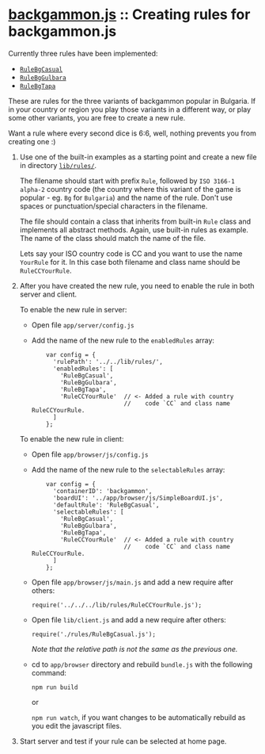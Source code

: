 # [backgammon.js](../README.md) :: Creating rules for backgammon.js

Currently three rules have been implemented:
 
- [`RuleBgCasual`](lib/rules/RuleBgCasual.js)
- [`RuleBgGulbara`](lib/rules/RuleBgGulbara.js)
- [`RuleBgTapa`](lib/rules/RuleBgTapa.js)

These are rules for the three variants of backgammon popular in Bulgaria. If in your country or region you play those variants in a different way, or play some other variants, you are free to create a new rule.

Want a rule where every second dice is 6:6, well, nothing prevents you from creating one :)

1. Use one of the built-in examples as a starting point and create a new file in directory [`lib/rules/`](../lib/rules/).

   The filename should start with prefix `Rule`, followed by `ISO 3166-1 alpha-2` country code (the country where this variant of the game is popular  - eg. `Bg` for `Bulgaria`) and the name of the rule. Don't use spaces or punctuation/special characters in the filename.

   The file should contain a class that inherits from built-in `Rule` class and implements all abstract methods. Again, use built-in rules as example. The name of the class should match the name of the file.
   
   Lets say your ISO country code is CC and you want to use the name `YourRule` for it. In this case both filename and class name should be `RuleCCYourRule`.

2. After you have created the new rule, you need to enable the rule in both server and client.

   To enable the new rule in server:

   - Open file `app/server/config.js`
   - Add the name of the new rule to the `enabledRules` array:

             var config = {
               'rulePath': '../../lib/rules/',
               'enabledRules': [
                 'RuleBgCasual',
                 'RuleBgGulbara',
                 'RuleBgTapa',
                 'RuleCCYourRule'  // <- Added a rule with country
                                   //    code `CC` and class name RuleCCYourRule.
               ]
             };

   To enable the new rule in client:

   - Open file `app/browser/js/config.js`
   - Add the name of the new rule to the `selectableRules` array:

             var config = {
               'containerID': 'backgammon',
               'boardUI': '../app/browser/js/SimpleBoardUI.js',
               'defaultRule': 'RuleBgCasual',
               'selectableRules': [
                 'RuleBgCasual',
                 'RuleBgGulbara',
                 'RuleBgTapa',
                 'RuleCCYourRule'  // <- Added a rule with country
                                   //    code `CC` and class name RuleCCYourRule.
               ]
             };

   - Open file `app/browser/js/main.js` and add a new require after others:
     
     `require('../../../lib/rules/RuleCCYourRule.js');`
     
   - Open file `lib/client.js` and add a new require after others:
     
     `require('./rules/RuleBgCasual.js');`
     
     *Note that the relative path is not the same as the previous one.*
   
   - cd to `app/browser` directory and rebuild `bundle.js` with the following command:
     
     `npm run build`
     
     or
     
     `npm run watch`, if you want changes to be automatically rebuild as you edit the javascript files.
     
3. Start server and test if your rule can be selected at home page.
